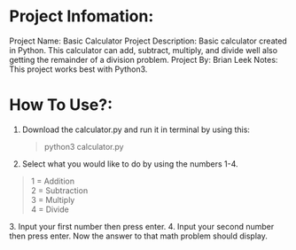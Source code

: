 # Project Infomation:
Project Name: Basic Calculator
Project Description: Basic calculator created in Python. This calculator can add, subtract, multiply, and divide well also getting the remainder of a division problem.
Project By: Brian Leek
Notes: This project works best with Python3.

# How To Use?:
1. Download the calculator.py and run it in terminal by using this: <blockquote>python3 calculator.py</blockquote>
2. Select what you would like to do by using the numbers 1-4.
<blockquote>1 = Addition<br />
2 = Subtraction<br />
3 = Multiply<br />
4 = Divide</blockquote>
3. Input your first number then press enter.
4. Input your second number then press enter. Now the answer to that math problem should display.
